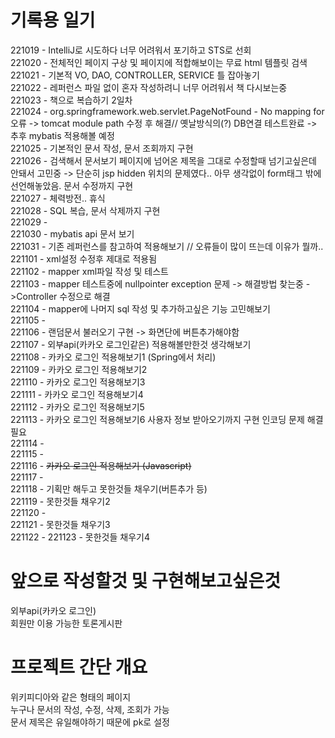 # 기록용 일기
      
221019 - IntelliJ로 시도하다 너무 어려워서 포기하고 STS로 선회    
221020 - 전체적인 페이지 구상 및 페이지에 적합해보이는 무료 html 템플릿 검색   
221021 - 기본적 VO, DAO, CONTROLLER, SERVICE 틀 잡아놓기      
221022 - 레퍼런스 파일 없이 혼자 작성하려니 너무 어려워서 책 다시보는중    
221023 - 책으로 복습하기 2일차   
221024 - org.springframework.web.servlet.PageNotFound - No mapping for 오류 -> tomcat module path 수정 후 해결// 옛날방식의(?) DB연결 테스트완료 -> 추후 mybatis 적용해볼 예정      
221025 - 기본적인 문서 작성, 문서 조회까지 구현     
221026 - 검색해서 문서보기 페이지에 넘어온 제목을 그대로 수정할때 넘기고싶은데 안돼서 고민중 -> 단순히 jsp hidden 위치의 문제였다.. 아무 생각없이 form태그 밖에 선언해놓았음.               문서 수정까지 구현         
221027 - 체력방전.. 휴식            
221028 - SQL 복습, 문서 삭제까지 구현         
221029 -          
221030 - mybatis api 문서 보기             
221031 - 기존 레퍼런스를 참고하여 적용해보기 // 오류들이 많이 뜨는데 이유가 뭘까..         
221101 - xml설정 수정후 제대로 적용됨    
221102 - mapper xml파일 작성 및 테스트          
221103 - mapper 테스트중에 nullpointer exception 문제 -> 해결방법 찾는중 ->Controller 수정으로 해결                      
221104 - mapper에 나머지 sql 작성 및 추가하고싶은 기능 고민해보기   
221105 -       
221106 - 랜덤문서 불러오기 구현 -> 화면단에 버튼추가해야함         
221107 - 외부api(카카오 로그인같은) 적용해볼만한것 생각해보기    
221108 - 카카오 로그인 적용해보기1 (Spring에서 처리)    
221109 - 카카오 로그인 적용해보기2      
221110 - 카카오 로그인 적용해보기3             
221111 - 카카오 로그인 적용해보기4          
221112 - 카카오 로그인 적용해보기5      
221113 - 카카오 로그인 적용해보기6 사용자 정보 받아오기까지 구현 인코딩 문제 해결필요              
221114 -             
221115 -        
221116 - ~~카카오 로그인 적용해보기 (Javascript)~~      
221117 -         
221118 - 기획만 해두고 못한것들 채우기(버튼추가 등)       
221119 - 못한것들 채우기2     
221120 -         
221121 - 못한것들 채우기3         
221122 -
221123 - 못한것들 채우기4                     
# 앞으로 작성할것 및 구현해보고싶은것

외부api(카카오 로그인)     
회원만 이용 가능한 토론게시판     

# 프로젝트 간단 개요

위키피디아와 같은 형태의 페이지   
누구나 문서의 작성, 수정, 삭제, 조회가 가능  
문서 제목은 유일해야하기 때문에 pk로 설정   
